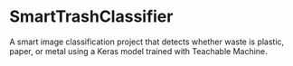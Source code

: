 # SmartTrashClassifier
A smart image classification project that detects whether waste is plastic, paper, or metal using a Keras model trained with Teachable Machine.
